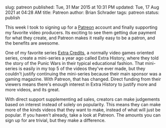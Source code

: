 slug: patreon
published: Tue, 31 Mar 2015 at 10:31 PM
updated: Tue, 17 Aug 2021 at 04:28 AM
title: Patreon
author: Brian Schrader
tags: patreon
status: publish

This week I took to signing up for a [Patreon][1] account and finally supporting my favorite video producers. Its exciting to see them getting due payment for what they create, and Patreon makes it really easy to be a patron, and the benefits are awesome.

[1]: http://www.patreon.com

One of my favorite series [Extra Credits][2], a normally video games oriented series, create a mini-series a year ago called Extra History, where they told the story of the Punic Wars in their typical educational fashion. That mini-series is easily in my top 5 of the videos they've ever made, but they couldn't justify continuing the mini-series because their main sponsor was a gaming magazine. With Patreon, that has changed. Direct funding from their viewers means there's enough interest in Extra History to justify more and more videos, and its great. 

[2]: http://extra-credits.net

With direct support supplementing ad sales, creators can make judgements based on interest instead of solely on popularity. This means they can make more of the kinds videos that they want to make, instead of what will just be popular. If you haven't already, take a look at Patreon. The amounts you can sign up for are trivial, but they make a difference.